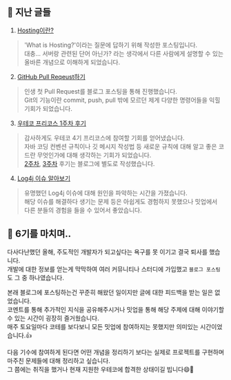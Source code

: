## 📜 지난 글들
1. [Hosting이란?](https://github.com/Meet-Coder-Study/posting-review/blob/master/SiyeonKwon/2021-10-28-hosting.md)
> 'What is Hosting?'이라는 질문에 답하기 위해 작성한 포스팅입니다.  
> 대충... 서버랑 관련된 단어 아닌가? 라는 생각에서 다른 사람에게 설명할 수 있는 올바른 개념으로 이해하게 되었습니다.

2. [GitHub Pull Reqeust하기](https://github.com/Meet-Coder-Study/posting-review/blob/master/SiyeonKwon/2021-11-11-pull_request.md)
> 인생 첫 Pull Request를 블로그 포스팅을 통해 진행했습니다.  
> Git의 기능이란 commit, push, pull 밖에 모르던 제게 다양한 명령어들을 익힐 기회가 되었습니다.

3. [우테코 프리코스 1주차 후기](https://github.com/Meet-Coder-Study/posting-review/blob/master/SiyeonKwon/2021-12-02-precourse1.md)
> 감사하게도 우테코 4기 프리코스에 참여할 기회를 얻어냈습니다.  
> 자바 코딩 컨벤션 규칙이나 깃 메시지 작성법 등 새로운 규칙에 대해 알고 좋은 코드란 무엇인가에 대해 생각하는 기회가 되었습니다.  
> [2주차](https://yeonyeon.tistory.com/170), [3주차](https://yeonyeon.tistory.com/172) 후기는 블로그에 별도로 작성했습니다.

4. [Log4j 이슈 알아보기](https://github.com/Meet-Coder-Study/posting-review/blob/master/SiyeonKwon/2021-12-16_log4j.md)
> 유명했던 Log4j 이슈에 대해 원인을 파악하는 시간을 가졌습니다.  
> 해당 이슈를 해결하다 생기는 문제 등은 아쉽게도 경험하지 못했으나 밋업에서 다른 분들의 경험을 들을 수 있어서 좋았습니다.

## 🚀 6기를 마치며..
다사다난했던 올해, 주도적인 개발자가 되고싶다는 욕구를 못 이기고 결국 퇴사를 했습니다.  
개발에 대한 정보를 얻는게 막막하여 여러 커뮤니티나 스터디에 가입했고 `블로그 포스팅`도 그 중 하나였습니다.
<br>

본래 블로그에 포스팅하는건 꾸준히 해왔던 일이지만 글에 대한 피드백을 받는 일은 없었습니다.  
코멘트를 통해 추가적인 지식을 공유해주시거나 밋업을 통해 해당 주제에 대해 이야기할 수 있는 시간이 굉장히 즐거웠습니다.  
매주 토요일마다 코테를 보다보니 모든 밋업에 참여하지는 못했지만 의미있는 시간이었습니다.👍
<br>

다음 기수에 참여하게 된다면 어떤 개념을 정리하기 보다는 실제로 프로젝트를 구현하며 마주친 문제들에 대해 정리하고 싶습니다.    
그 쯤에는 취직을 했거나 현재 지원한 우테코에 합격한 상태이길 빕니다😄👊
